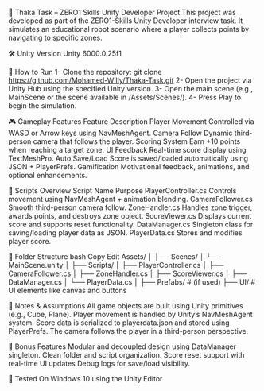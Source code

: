 🧠 Thaka Task – ZERO1 Skills Unity Developer Project
This project was developed as part of the ZERO1-Skills Unity Developer interview task. It simulates an educational robot scenario where a player collects points by navigating to specific zones.

🛠 Unity Version
Unity 6000.0.25f1

🚀 How to Run
1- Clone the repository:
      git clone https://github.com/Mohamed-Willy/Thaka-Task.git
2- Open the project via Unity Hub using the specified Unity version.
3- Open the main scene (e.g., MainScene or the scene available in /Assets/Scenes/).
4- Press Play to begin the simulation.

🎮 Gameplay Features
Feature	Description
Player Movement	Controlled via WASD or Arrow keys using NavMeshAgent.
Camera Follow	Dynamic third-person camera that follows the player.
Scoring System	Earn +10 points when reaching a target zone.
UI Feedback	Real-time score display using TextMeshPro.
Auto Save/Load	Score is saved/loaded automatically using JSON + PlayerPrefs.
Gamification	Motivational feedback, animations, and optional enhancements.

🧾 Scripts Overview
Script Name	Purpose
PlayerController.cs	Controls movement using NavMeshAgent + animation blending.
CameraFollower.cs	Smooth third-person camera follow.
ZoneHandler.cs	Handles zone trigger, awards points, and destroys zone object.
ScoreViewer.cs	Displays current score and supports reset functionality.
DataManager.cs	Singleton class for saving/loading player data as JSON.
PlayerData.cs	Stores and modifies player score.

📁 Folder Structure
bash
Copy
Edit
Assets/
│
├── Scenes/
│   └── MainScene.unity
│
├── Scripts/
│   ├── PlayerController.cs
│   ├── CameraFollower.cs
│   ├── ZoneHandler.cs
│   ├── ScoreViewer.cs
│   ├── DataManager.cs
│   └── PlayerData.cs
│
├── Prefabs/           # (if used)
├── UI/                # UI elements like canvas and buttons

📌 Notes & Assumptions
All game objects are built using Unity primitives (e.g., Cube, Plane).
Player movement is handled by Unity’s NavMeshAgent system.
Score data is serialized to playerdata.json and stored using PlayerPrefs.
The camera follows the player in a third-person perspective.

🎉 Bonus Features
Modular and decoupled design using DataManager singleton.
Clean folder and script organization.
Score reset support with real-time UI updates
Debug logs for save/load visibility.

🧪 Tested On
Windows 10 using the Unity Editor
